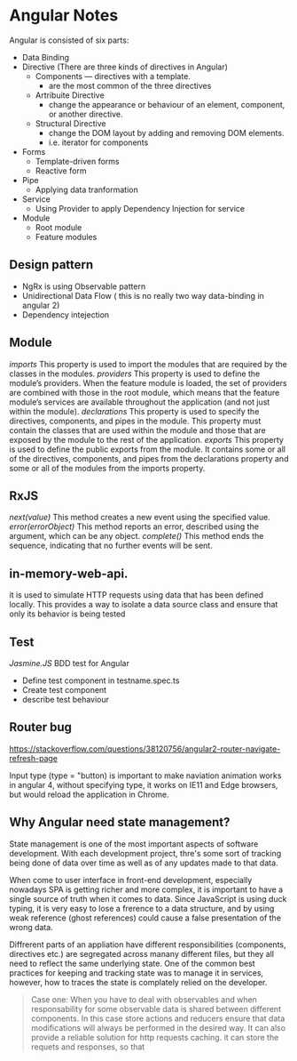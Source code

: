 # Angular Notes

Angular is consisted of six parts:

- Data Binding
- Directive (There are three kinds of directives in Angular)
  - Components — directives with a template.
    - are the most common of the three directives
  - Artribuite Directive
    - change the appearance or behaviour of an element, component, or another directive.
  - Structural Directive
    - change the DOM layout by adding and removing DOM elements.
    - i.e. iterator for components
- Forms
  - Template-driven forms
  - Reactive form
- Pipe
  - Applying data tranformation
- Service
  - Using Provider to apply Dependency Injection for service
- Module
  - Root module
  - Feature modules

## Design pattern

- NgRx is using Observable pattern
- Unidirectional Data Flow ( this is no really two way data-binding in angular 2)
- Dependency intejection

## Module

_imports_ This property is used to import the modules that are required by the classes in the modules.
_providers_ This property is used to define the module’s providers. When the feature module is
loaded, the set of providers are combined with those in the root module, which means
that the feature module’s services are available throughout the application (and not just
within the module).
_declarations_ This property is used to specify the directives, components, and pipes in the module.
This property must contain the classes that are used within the module and those that are
exposed by the module to the rest of the application.
_exports_ This property is used to define the public exports from the module. It contains some or all
of the directives, components, and pipes from the declarations property and some or all
of the modules from the imports property.

## RxJS

_next(value)_ This method creates a new event using the specified value.
_error(errorObject)_ This method reports an error, described using the argument, which can be any
object.
_complete()_ This method ends the sequence, indicating that no further events will be sent.

## in-memory-web-api.

it is used to simulate HTTP requests using data that has been defined locally. This provides a way to isolate a data source
class and ensure that only its behavior is being tested

## Test

_Jasmine.JS_ BDD test for Angular

- Define test component in testname.spec.ts
- Create test component
- describe test behaviour

## Router bug

https://stackoverflow.com/questions/38120756/angular2-router-navigate-refresh-page

Input type (type = "button) is important to make naviation animation works in angular 4, without specifying type, it works on IE11 and Edge browsers, but would reload the application in Chrome.


## Why Angular need state management?
State management is one of the most important aspects of software development. With each development project, thre's some sort of tracking being done of data over time as well as of any updates made to that data.

When come to user interface in front-end development, especially nowadays SPA is getting richer and more complex, it is important to have a single source of truth when it comes to data. Since JavaScript is using duck typing, it is very easy to lose a frerence to a data structure, and by using weak reference (ghost references) could cause a false presentation of the wrong data.

Diffrerent parts of an appliation have different responsibilities (components, directives etc.) are segregated across manany different files, but they all need to reflect the same underlying state. One of the common best practices for keeping and tracking state was to manage it in services, however, how to traces the state is complately relied on the developer.



> Case one: When you have to deal with observables and when responsability for some observable data is shared between different components. In this case store actions and reducers ensure that data modifications will always be performed in the desired way. It can also provide a reliable solution for http requests caching. it can store the requets and responses, so that 